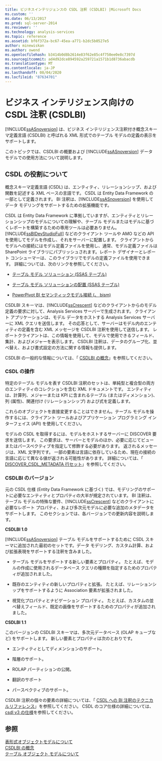 ```yaml
---
title: ビジネスインテリジェンスの CSDL 注釈 (CSDLBI) |Microsoft Docs
ms.custom: ''
ms.date: 06/13/2017
ms.prod: sql-server-2014
ms.reviewer: ''
ms.technology: analysis-services
ms.topic: reference
ms.assetid: bf6f372a-bc67-45ea-a771-b2dc5b0527e5
author: minewiskan
ms.author: owend
ms.openlocfilehash: b3414b0d8b2614e83f62e85c4f750ee0e8c7397d
ms.sourcegitcommit: ad4d92dce894592a259721a1571b1d8736abacdb
ms.translationtype: MT
ms.contentlocale: ja-JP
ms.lasthandoff: 08/04/2020
ms.locfileid: "87634701"
---
```

# <a name="csdl-annotations-for-business-intelligence-csdlbi"></a>ビジネス インテリジェンス向けの CSDL 注釈 (CSDLBI)
  [!INCLUDE[ssASnoversion](../../includes/ssasnoversion-md.md)] は、ビジネス インテリジェンス注釈付き概念スキーマ定義言語 (CSDLBI) と呼ばれる XML 形式でのテーブル モデルの定義の表示をサポートします。  
  
 このトピックでは、CSDLBI の概要および [!INCLUDE[ssASnoversion](../../includes/ssasnoversion-md.md)] データ モデルでの使用方法について説明します。  
  
## <a name="understanding-the-role-of-csdl"></a>CSDL の役割について  
 概念スキーマ定義言語 (CSDL) は、エンティティ、リレーションシップ、および関数を記述する XML ベースの言語です。 CSDL は Entity Data Framework の一部として定義されます。 BI 注釈は、[!INCLUDE[ssASnoversion](../../includes/ssasnoversion-md.md)] を使用してデータ モデリングをサポートするための拡張機能です。  
  
 CSDL は Entity Data Framework に準拠していますが、エンティティとリレーションシップのモデルについての理解や、テーブル モデルまたはモデルに基づくレポートを構築するための専用ツールは必要ありません。 [!INCLUDE[ssBIDevStudioFull](../../includes/ssbidevstudiofull-md.md)] などのクライアント ツールや AMO などの API を使用してモデルを作成し、それをサーバーに配置します。 クライアントからモデルへの接続にはモデル定義ファイルを使用し、通常、モデル定義ファイルは SharePoint ライブラリにパブリッシュされます。レポート デザイナーとレポート コンシューマーは、このライブラリでモデルの定義ファイルを使用できます。 詳細については、次のリンクを参照してください。  
  
-   [テーブル モデル ソリューション &#40;SSAS テーブル&#41;](../tabular-model-solutions-ssas-tabular.md)  
  
-   [テーブル モデル ソリューションの配置 &#40;SSAS テーブル&#41;](../tabular-models/tabular-model-solution-deployment-ssas-tabular.md)  
  
-   [PowerPivot BI セマンティックモデル接続 &#40;。 bism&#41;](../power-pivot-sharepoint/power-pivot-bi-semantic-model-connection-bism.md)  
  
 CSDLBI スキーマは、[!INCLUDE[ssCrescent](../../includes/sscrescent-md.md)] などのクライアントからのモデル定義の要求に対して、Analysis Services サーバーで生成されます。 クライアント アプリケーションは、モデル データをホストする Analysis Services サーバーに XML クエリを送信します。 その応答として、サーバーはモデル内のエンティティの定義を含む XML メッセージを CSDLBI 注釈を使用して送信します。 レポートクライアントは、この情報を使用して、モデルで使用できるフィールド、集計、およびメジャーを表示します。 CSDLBI 注釈は、データのグループ化、並べ替え、および書式設定の方法に関する情報も提供します。  
  
 CSDLBI の一般的な情報については、「 [CSDLBI の概念](/analysis-services/csdlbi/csdlbi-concepts)」を参照してください。  
  
### <a name="working-with-csdl"></a>CSDL の操作  
 特定のテーブル モデルを表す CSDLBI 注釈のセットは、単純型と複合型の両方のエンティティのコレクションを含む XML ドキュメントです。 エンティティは、計算列、メジャーまたは KPI に含まれるテーブル (またはディメンション)、列 (属性)、関連付け (リレーションシップ) および式を定義します。  
  
 これらのオブジェクトを直接変更することはできません。テーブル モデルを操作するには、クライアント ツールおよびアプリケーション プログラミング インターフェイス (API) を使用してください。  
  
 モデルの CSDL を取得するには、モデルをホストするサーバーに DISCOVER 要求を送信します。 この要求は、サーバーとモデルのほか、必要に応じてビューまたはパースペクティブを指定して修飾する必要があります。 返されるメッセージは、XML 文字列です。 一部の要素は言語に依存しているため、現在の接続の言語に応じて異なる値が返される可能性があります。 詳細については、「 [DISCOVER_CSDL_METADATA 行セット](https://docs.microsoft.com/bi-reference/schema-rowsets/xml/discover-csdl-metadata-rowset)」を参照してください。  
  
### <a name="csdlbi-versions"></a>CSDLBI のバージョン  
 元の CSDL 仕様 (Entity Data Framework に基づく) では、モデリングのサポートに必要なエンティティとプロパティの大半が規定されています。 BI 注釈は、テーブル モデルの特殊な要件、[!INCLUDE[ssCrescent](../../includes/sscrescent-md.md)] などのクライアントに必要なレポート プロパティ、および多次元モデルに必要な追加のメタデータをサポートします。 このセクションでは、各バージョンでの更新内容を説明します。  
  
 **CSDLBI 1.0**  
  
 [!INCLUDE[ssASnoversion](../../includes/ssasnoversion-md.md)] テーブル モデルをサポートするために CSDL スキーマに追加された最初のセットです。データ モデリング、カスタム計算、および拡張表現をサポートする注釈を含みました。  
  
-   テーブル モデルをサポートする新しい要素とプロパティ。 たとえば、モデルの作成に使用されるデータベース クエリの種類を指定するためのプロパティが追加されました。  
  
-   既存のエンティティの新しいプロパティと拡張。  たとえば、リレーションシップをサポートするように Association 要素が拡張されました。  
  
-   視覚化プロパティとナビゲーション プロパティ。 たとえば、カスタムの並べ替えフィールド、既定の画像をサポートするためのプロパティが追加されました。  
  
 **CSDLBI 1.1**  
  
 このバージョンの CSDLBI スキーマは、多次元データベース (OLAP キューブなど) をサポートします。 新しい要素とプロパティは次のとおりです。  
  
-   エンティティとしてディメンションのサポート。  
  
-   階層のサポート。  
  
-   ROLAP パーティションの公開。  
  
-   翻訳のサポート  
  
-   パースペクティブのサポート。  
  
 CSDLBI 注釈の個々の要素の詳細については、「 [CSDL への BI 注釈のテクニカルリファレンス](/analysis-services/csdlbi/technical-reference-for-bi-annotations-to-csdl)」を参照してください。 CSDL のコア仕様の詳細については、 [csdl v3 の仕様](https://docs.microsoft.com/ef/ef6/modeling/designer/advanced/edmx/csdl-spec)を参照してください。  
  
  
## <a name="see-also"></a>参照  
 [表形式オブジェクトモデルについて](representation/understanding-tabular-object-model-at-levels-1050-through-1103.md)   
 [CSDLBI の概念](/analysis-services/csdlbi/csdlbi-concepts)   
 [テーブル オブジェクト モデルについて](representation/understanding-tabular-object-model-at-levels-1050-through-1103.md)  
  
  
